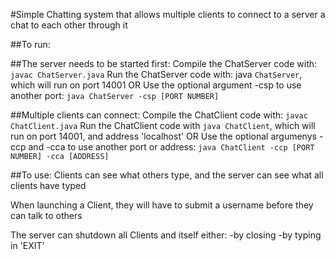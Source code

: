 #Simple Chatting system that allows multiple clients to connect to a server a chat to each other through it

##To run:

##The server needs to be started first: 
Compile the ChatServer code with: `javac ChatServer.java`
Run the ChatServer code with: java `ChatServer`, which will run on port 14001
OR
Use the optional argument -csp to use another port:
    `java ChatServer -csp [PORT NUMBER]`

##Multiple clients can connect:
Compile the ChatClient code with: `javac ChatClient.java`
Run the ChatClient code with `java ChatClient`, which will run on port 14001, and address 'localhost'
OR 
Use the optional argumenys -ccp and -cca to use another port or address: 
    `java ChatClient -ccp [PORT NUMBER] -cca [ADDRESS]`

##To use:
Clients can see what others type, and the server can see what all clients have typed

When launching a Client, they will have to submit a username before they can talk to others

The server can shutdown all Clients and itself either:
    -by closing
    -by typing in 'EXIT'